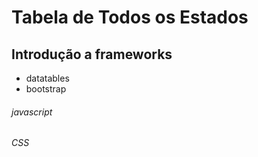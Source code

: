 # Tabela de Todos os Estados

## Introdução a frameworks

* datatables
* bootstrap

###### javascript
###### CSS


